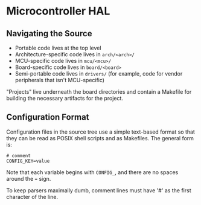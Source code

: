# Microcontroller HAL

## Navigating the Source

 - Portable code lives at the top level
 - Architecture-specific code lives in `arch/<arch>/`
 - MCU-specific code lives in `mcu/<mcu>/`
 - Board-specific code lives in `board/<board>`
 - Semi-portable code lives in `drivers/` (for example,
   code for vendor peripherals that isn't MCU-specific)

"Projects" live underneath the board directories and contain
a Makefile for building the necessary artifacts for the project.

## Configuration Format

Configuration files in the source tree use a simple text-based
format so that they can be read as POSIX shell scripts and as
Makefiles. The general form is:

```
# comment
CONFIG_KEY=value
```

Note that each variable begins with `CONFIG_`, and there are no
spaces around the `=` sign.

To keep parsers maximally dumb, comment lines must have '#'
as the first character of the line.

